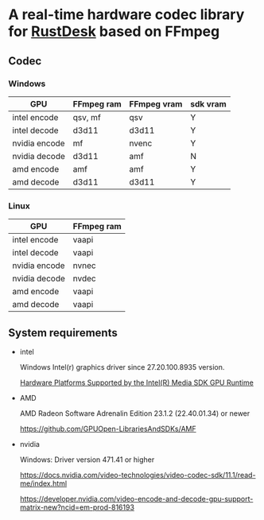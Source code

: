 # A real-time hardware codec library for [RustDesk](https://github.com/rustdesk/rustdesk) based on FFmpeg


## Codec

### Windows

| GPU           | FFmpeg ram | FFmpeg vram | sdk vram |
| ------------- | ---------- | ----------- | -------- |
| intel encode  | qsv, mf    | qsv         | Y        |
| intel decode  | d3d11      | d3d11       | Y        |
| nvidia encode | mf         | nvenc       | Y        |
| nvidia decode | d3d11      | amf         | N        |
| amd encode    | amf        | amf         | Y        |
| amd decode    | d3d11      | d3d11       | Y        |


### Linux

| GPU           | FFmpeg ram |
| ------------- | ---------- |
| intel encode  | vaapi      |
| intel decode  | vaapi      |
| nvidia encode | nvnec      |
| nvidia decode | nvdec      |
| amd encode    | vaapi      |
| amd decode    | vaapi      |

## System requirements

* intel

  Windows Intel(r) graphics driver since 27.20.100.8935 version. 

  [Hardware Platforms Supported by the Intel(R) Media SDK GPU Runtime](https://www.intel.com/content/www/us/en/docs/onevpl/upgrade-from-msdk/2023-1/onevpl-hardware-support-details.html#HARDWARE-PLATFORMS-SUPPORTED-BY-THE-INTEL-R-MEDIA-SDK-GPU-RUNTIME)

* AMD

  AMD Radeon Software Adrenalin Edition 23.1.2 (22.40.01.34) or newer

  https://github.com/GPUOpen-LibrariesAndSDKs/AMF

* nvidia

  Windows: Driver version 471.41 or higher

  https://docs.nvidia.com/video-technologies/video-codec-sdk/11.1/read-me/index.html

  https://developer.nvidia.com/video-encode-and-decode-gpu-support-matrix-new?ncid=em-prod-816193

